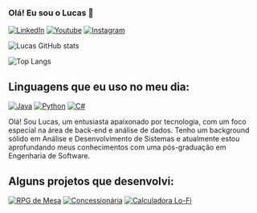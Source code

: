
### Olá! Eu sou o Lucas 👋

[![LinkedIn](https://img.shields.io/badge/LinkedIn-0077B5?style=for-the-badge&logo=linkedin&logoColor=white)](https://www.linkedin.com/in/lucascandidoluiz/)
[![Youtube](https://img.shields.io/badge/YouTube-FF0000?style=for-the-badge&logo=youtube&logoColor=white)](https://www.youtube.com/@boltreskh)
[![Instagram](https://img.shields.io/badge/Instagram-E4405F?style=for-the-badge&logo=instagram&logoColor=white)](https://www.instagram.com/lucasluizcandido/)

![Lucas GitHub stats](https://github-readme-stats.vercel.app/api?username=lucascandev&show_icons=true&theme=dracula)

![Top Langs](https://github-readme-stats.vercel.app/api/top-langs/?username=lucascandev&layout=compact)

## Linguagens que eu uso no meu dia:

[![Java](https://img.shields.io/badge/Java-ED8B00?style=for-the-badge&logo=openjdk&logoColor=white)](https://www.alura.com.br/artigos/java)
[![Python](https://img.shields.io/badge/Python-3776AB?style=for-the-badge&logo=python&logoColor=white)](https://www.alura.com.br/artigos/python)
[![C#](https://img.shields.io/badge/C%23-239120?style=for-the-badge&logo=c-sharp&logoColor=white)](https://www.alura.com.br/artigos/csharp-linguagem-programacao-dotnet)

Olá! Sou Lucas, um entusiasta apaixonado por tecnologia, com um foco especial na área de back-end e análise de dados. Tenho um background sólido em Análise e Desenvolvimento de Sistemas e atualmente estou aprofundando meus conhecimentos com uma pós-graduação em Engenharia de Software.

## Alguns projetos que desenvolvi:

[![RPG de Mesa](https://github-readme-stats.vercel.app/api/pin/?username=lucascandev&repo=rpg_mesa)](https://github.com/lucascandev/rpg_mesa)
[![Concessionária](https://github-readme-stats.vercel.app/api/pin/?username=lucascandev&repo=concessionaria)](https://github.com/lucascandev/concessionaria)
[![Calculadora Lo-Fi](https://github-readme-stats.vercel.app/api/pin/?username=lucascandev&repo=calculadora-lofi)](https://github.com/lucascandev/calculadora-lofi)
